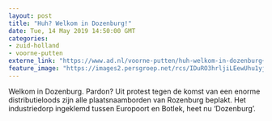 ```yaml
---
layout: post
title: "Huh? Welkom in Dozenburg!"
date: Tue, 14 May 2019 14:50:00 GMT
categories: 
- zuid-holland 
- voorne-putten 
externe_link: "https://www.ad.nl/voorne-putten/huh-welkom-in-dozenburg~a6933d89/"
feature_image: "https://images2.persgroep.net/rcs/IDuRO3hrljiLEewUhu1yjljYyrg/diocontent/148353974/_fitwidth/400/?appId=21791a8992982cd8da851550a453bd7f&quality=0.7"
---
```


Welkom in Dozenburg. Pardon? Uit protest tegen de komst van een enorme distributieloods zijn alle plaatsnaamborden van Rozenburg beplakt. Het industriedorp ingeklemd tussen Europoort en Botlek, heet nu ‘Dozenburg’.
